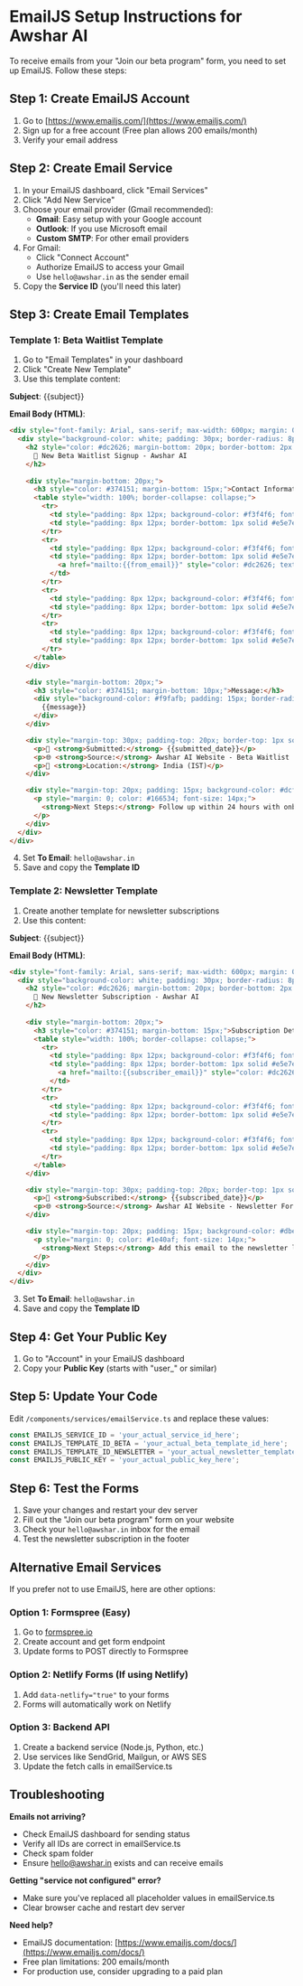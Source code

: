 # EmailJS Setup Instructions for Awshar AI

To receive emails from your "Join our beta program" form, you need to set up EmailJS. Follow these steps:

## Step 1: Create EmailJS Account

1. Go to [https://www.emailjs.com/](https://www.emailjs.com/)
2. Sign up for a free account (Free plan allows 200 emails/month)
3. Verify your email address

## Step 2: Create Email Service

1. In your EmailJS dashboard, click "Email Services"
2. Click "Add New Service"
3. Choose your email provider (Gmail recommended):
   - **Gmail**: Easy setup with your Google account
   - **Outlook**: If you use Microsoft email
   - **Custom SMTP**: For other email providers
4. For Gmail:
   - Click "Connect Account"
   - Authorize EmailJS to access your Gmail
   - Use `hello@awshar.in` as the sender email
5. Copy the **Service ID** (you'll need this later)

## Step 3: Create Email Templates

### Template 1: Beta Waitlist Template

1. Go to "Email Templates" in your dashboard
2. Click "Create New Template"
3. Use this template content:

**Subject**: {{subject}}

**Email Body (HTML)**:
```html
<div style="font-family: Arial, sans-serif; max-width: 600px; margin: 0 auto; padding: 20px; background-color: #f9fafb; border-radius: 8px;">
  <div style="background-color: white; padding: 30px; border-radius: 8px; box-shadow: 0 2px 4px rgba(0,0,0,0.1);">
    <h2 style="color: #dc2626; margin-bottom: 20px; border-bottom: 2px solid #dc2626; padding-bottom: 10px;">
      🎯 New Beta Waitlist Signup - Awshar AI
    </h2>
    
    <div style="margin-bottom: 20px;">
      <h3 style="color: #374151; margin-bottom: 15px;">Contact Information:</h3>
      <table style="width: 100%; border-collapse: collapse;">
        <tr>
          <td style="padding: 8px 12px; background-color: #f3f4f6; font-weight: bold; width: 120px;">Name:</td>
          <td style="padding: 8px 12px; border-bottom: 1px solid #e5e7eb;">{{from_name}}</td>
        </tr>
        <tr>
          <td style="padding: 8px 12px; background-color: #f3f4f6; font-weight: bold;">Email:</td>
          <td style="padding: 8px 12px; border-bottom: 1px solid #e5e7eb;">
            <a href="mailto:{{from_email}}" style="color: #dc2626; text-decoration: none;">{{from_email}}</a>
          </td>
        </tr>
        <tr>
          <td style="padding: 8px 12px; background-color: #f3f4f6; font-weight: bold;">Company:</td>
          <td style="padding: 8px 12px; border-bottom: 1px solid #e5e7eb;">{{company}}</td>
        </tr>
        <tr>
          <td style="padding: 8px 12px; background-color: #f3f4f6; font-weight: bold;">Interest:</td>
          <td style="padding: 8px 12px; border-bottom: 1px solid #e5e7eb;">{{interest_level}}</td>
        </tr>
      </table>
    </div>

    <div style="margin-bottom: 20px;">
      <h3 style="color: #374151; margin-bottom: 10px;">Message:</h3>
      <div style="background-color: #f9fafb; padding: 15px; border-radius: 6px; border-left: 4px solid #dc2626;">
        {{message}}
      </div>
    </div>

    <div style="margin-top: 30px; padding-top: 20px; border-top: 1px solid #e5e7eb; color: #6b7280; font-size: 14px;">
      <p>📅 <strong>Submitted:</strong> {{submitted_date}}</p>
      <p>🌐 <strong>Source:</strong> Awshar AI Website - Beta Waitlist Form</p>
      <p>📍 <strong>Location:</strong> India (IST)</p>
    </div>

    <div style="margin-top: 20px; padding: 15px; background-color: #dcfce7; border-radius: 6px; border-left: 4px solid #16a34a;">
      <p style="margin: 0; color: #166534; font-size: 14px;">
        <strong>Next Steps:</strong> Follow up within 24 hours with onboarding information and beta access details.
      </p>
    </div>
  </div>
</div>
```

4. Set **To Email**: `hello@awshar.in`
5. Save and copy the **Template ID**

### Template 2: Newsletter Template

1. Create another template for newsletter subscriptions
2. Use this content:

**Subject**: {{subject}}

**Email Body (HTML)**:
```html
<div style="font-family: Arial, sans-serif; max-width: 600px; margin: 0 auto; padding: 20px; background-color: #f9fafb; border-radius: 8px;">
  <div style="background-color: white; padding: 30px; border-radius: 8px; box-shadow: 0 2px 4px rgba(0,0,0,0.1);">
    <h2 style="color: #dc2626; margin-bottom: 20px; border-bottom: 2px solid #dc2626; padding-bottom: 10px;">
      📧 New Newsletter Subscription - Awshar AI
    </h2>
    
    <div style="margin-bottom: 20px;">
      <h3 style="color: #374151; margin-bottom: 15px;">Subscription Details:</h3>
      <table style="width: 100%; border-collapse: collapse;">
        <tr>
          <td style="padding: 8px 12px; background-color: #f3f4f6; font-weight: bold; width: 120px;">Email:</td>
          <td style="padding: 8px 12px; border-bottom: 1px solid #e5e7eb;">
            <a href="mailto:{{subscriber_email}}" style="color: #dc2626; text-decoration: none;">{{subscriber_email}}</a>
          </td>
        </tr>
        <tr>
          <td style="padding: 8px 12px; background-color: #f3f4f6; font-weight: bold;">Type:</td>
          <td style="padding: 8px 12px; border-bottom: 1px solid #e5e7eb;">Newsletter Subscription</td>
        </tr>
        <tr>
          <td style="padding: 8px 12px; background-color: #f3f4f6; font-weight: bold;">Source:</td>
          <td style="padding: 8px 12px; border-bottom: 1px solid #e5e7eb;">Footer "Stay Updated" form</td>
        </tr>
      </table>
    </div>

    <div style="margin-top: 30px; padding-top: 20px; border-top: 1px solid #e5e7eb; color: #6b7280; font-size: 14px;">
      <p>📅 <strong>Subscribed:</strong> {{subscribed_date}}</p>
      <p>🌐 <strong>Source:</strong> Awshar AI Website - Newsletter Form</p>
    </div>

    <div style="margin-top: 20px; padding: 15px; background-color: #dbeafe; border-radius: 6px; border-left: 4px solid #3b82f6;">
      <p style="margin: 0; color: #1e40af; font-size: 14px;">
        <strong>Next Steps:</strong> Add this email to the newsletter list and send a welcome email.
      </p>
    </div>
  </div>
</div>
```

3. Set **To Email**: `hello@awshar.in`
4. Save and copy the **Template ID**

## Step 4: Get Your Public Key

1. Go to "Account" in your EmailJS dashboard
2. Copy your **Public Key** (starts with "user_" or similar)

## Step 5: Update Your Code

Edit `/components/services/emailService.ts` and replace these values:

```typescript
const EMAILJS_SERVICE_ID = 'your_actual_service_id_here';
const EMAILJS_TEMPLATE_ID_BETA = 'your_actual_beta_template_id_here';
const EMAILJS_TEMPLATE_ID_NEWSLETTER = 'your_actual_newsletter_template_id_here';
const EMAILJS_PUBLIC_KEY = 'your_actual_public_key_here';
```

## Step 6: Test the Forms

1. Save your changes and restart your dev server
2. Fill out the "Join our beta program" form on your website
3. Check your `hello@awshar.in` inbox for the email
4. Test the newsletter subscription in the footer

## Alternative Email Services

If you prefer not to use EmailJS, here are other options:

### Option 1: Formspree (Easy)
1. Go to [formspree.io](https://formspree.io)
2. Create account and get form endpoint
3. Update forms to POST directly to Formspree

### Option 2: Netlify Forms (If using Netlify)
1. Add `data-netlify="true"` to your forms
2. Forms will automatically work on Netlify

### Option 3: Backend API
1. Create a backend service (Node.js, Python, etc.)
2. Use services like SendGrid, Mailgun, or AWS SES
3. Update the fetch calls in emailService.ts

## Troubleshooting

**Emails not arriving?**
- Check EmailJS dashboard for sending status
- Verify all IDs are correct in emailService.ts
- Check spam folder
- Ensure hello@awshar.in exists and can receive emails

**Getting "service not configured" error?**
- Make sure you've replaced all placeholder values in emailService.ts
- Clear browser cache and restart dev server

**Need help?**
- EmailJS documentation: [https://www.emailjs.com/docs/](https://www.emailjs.com/docs/)
- Free plan limitations: 200 emails/month
- For production use, consider upgrading to a paid plan